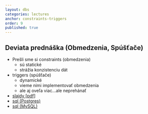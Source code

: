 ```yaml
---
layout: dbs
categories: lectures
anchor: constraints-triggers
order: 9
published: true
---
```

## Deviata prednáška (Obmedzenia, Spúšťače)

* Prešli sme si constraints (obmedzenia)
  * sú statické
  * strážia konzistenciu dát
* triggers (spúšťače)
  * dynamické
  * vieme nimi implementovať obmedzenia
  * ale aj oveľa viac...ale neprehánať
* [slajdy [pdf]](/lectures/files/09_Constraints_Triggers.pdf)
* [sql (Postgres)](/lectures/files/09_Constraints-Triggers-Postgres)
* [sql (MySQL)](/lectures/files/09_Constraints-Triggers-Mysql)



